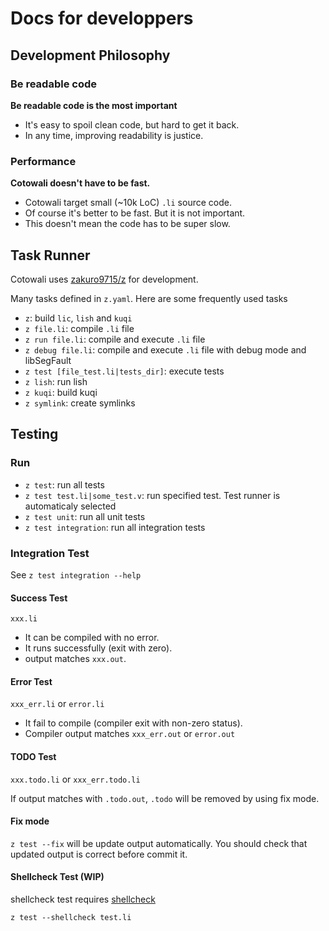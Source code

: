 # Docs for developpers

## Development Philosophy

### Be readable code

**Be readable code is the most important**

- It's easy to spoil clean code, but hard to get it back.
- In any time, improving readability is justice.

### Performance

**Cotowali doesn't have to be fast.**

- Cotowali target small (~10k LoC) `.li` source code.
- Of course it's better to be fast. But it is not important.
- This doesn't mean the code has to be super slow.

## Task Runner

Cotowali uses [zakuro9715/z](https://github.com/zakuro9715/z) for development.

Many tasks defined in `z.yaml`. Here are some frequently used tasks

- `z`: build `lic`, `lish` and `kuqi`
- `z file.li`: compile `.li` file
- `z run file.li`: compile and execute `.li` file
- `z debug file.li`: compile and execute `.li` file with debug mode and libSegFault
- `z test [file_test.li|tests_dir]`: execute tests
- `z lish`: run lish
- `z kuqi`: build kuqi
- `z symlink`: create symlinks

## Testing

### Run

- `z test`: run all tests
- `z test test.li|some_test.v`: run specified test. Test runner is automaticaly selected
- `z test unit`: run all unit tests
- `z test integration`: run all integration tests

### Integration Test

See `z test integration --help`

#### Success Test

`xxx.li`

- It can be compiled with no error.
- It runs successfully (exit with zero).
- output matches `xxx.out`.

#### Error Test

`xxx_err.li` or `error.li`

- It fail to compile (compiler exit with non-zero status).
- Compiler output matches `xxx_err.out` or `error.out`

#### TODO Test

`xxx.todo.li` or `xxx_err.todo.li`

If output matches with `.todo.out`, `.todo` will be removed by using fix mode.

#### Fix mode

`z test --fix` will be update output automatically. You should check that updated output is correct before commit it.

#### Shellcheck Test (WIP)

shellcheck test requires [shellcheck](https://github.com/koalaman/shellcheck)

```
z test --shellcheck test.li
```
